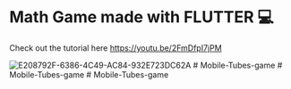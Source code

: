 # Math Game made with FLUTTER 💻

Check out the tutorial here https://youtu.be/2FmDfpI7jPM

![E208792F-6386-4C49-AC84-932E723DC62A](https://user-images.githubusercontent.com/29016489/180651457-a403dad1-5aec-4ae4-96a5-632cd13e13f7.JPG)
#   M o b i l e - T u b e s - g a m e  
 #   M o b i l e - T u b e s - g a m e  
 #   M o b i l e - T u b e s - g a m e  
 